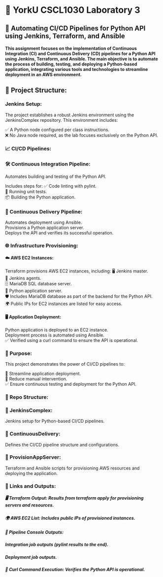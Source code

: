 # 🌟 YorkU CSCL1030 Laboratory 3
## 🚀 Automating CI/CD Pipelines for Python API using Jenkins, Terraform, and Ansible
#### This assignment focuses on the implementation of Continuous Integration (CI) and Continuous Delivery (CD) pipelines for a Python API using Jenkins, Terraform, and Ansible. The main objective is to automate the process of building, testing, and deploying a Python-based application, integrating various tools and technologies to streamline deployment in an AWS environment.

## 📁 Project Structure:

### Jenkins Setup:
The project establishes a robust Jenkins environment using the JenkinsComplex repository. This environment includes:

✅ A Python node configured per class instructions.<br>
❌ No Java node required, as the lab focuses exclusively on the Python API.

### 📈 CI/CD Pipelines:

### 🛠️ Continuous Integration Pipeline:
Automates building and testing of the Python API.

Includes steps for:
✅ Code linting with pylint.<br>
🧪 Running unit tests.<br>
📦 Building the Python application.

### 🚀 Continuous Delivery Pipeline:
Automates deployment using Ansible.<br>
Provisions a Python application server.<br>
Deploys the API and verifies its successful operation.<br>

### 🌐 Infrastructure Provisioning:

#### ☁️ AWS EC2 Instances:
Terraform provisions AWS EC2 instances, including:
🖥️ Jenkins master.<br>
🤖 Jenkins agents.<br>
🗄️ MariaDB SQL database server.<br>
🐍 Python application server.<br>
🛡️ Includes MariaDB database as part of the backend for the Python API.<br>
🌍 Public IPs for EC2 instances are listed for easy access.

#### 🖥️ Application Deployment:
Python application is deployed to an EC2 instance.<br>
Deployment process is automated using Ansible.<br>
✅ Verified using a curl command to ensure the API is operational.

### 🎯 Purpose:
This project demonstrates the power of CI/CD pipelines to:

🚀 Streamline application deployment.<br>
🔄 Reduce manual intervention.<br>
✅ Ensure continuous testing and deployment for the Python API.

### 📂 Repo Structure:

### 📂 JenkinsComplex:
Jenkins setup for Python-based CI/CD pipelines.
### 📂 ContinuousDelivery:
Defines the CI/CD pipeline structure and configurations.
### 📂 ProvisionAppServer:
Terraform and Ansible scripts for provisioning AWS resources and deploying the application.
### 🔗 Links and Outputs:
##### 🖥️ Terraform Output: Results from terraform apply for provisioning servers and resources.<br>
##### 🌍 AWS EC2 List: Includes public IPs of provisioned instances.<br>
##### 📜 Pipeline Console Outputs:<br>
##### Integration job outputs (pylint results to the end).<br>
##### Deployment job outputs.<br>
##### 🔗 Curl Command Execution: Verifies the Python API is operational.
